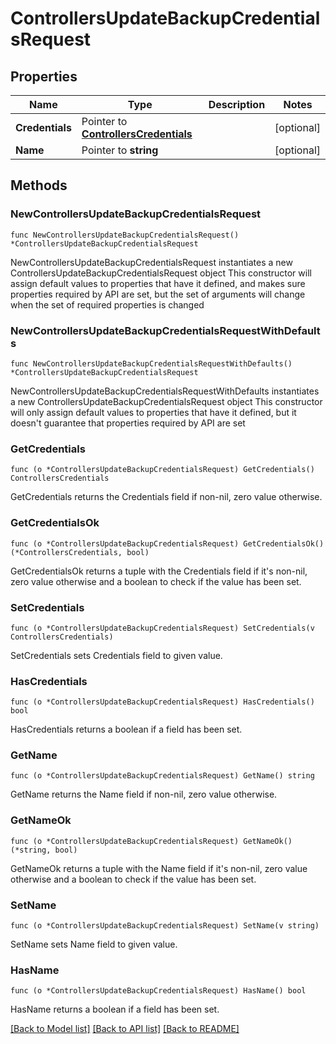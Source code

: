 # ControllersUpdateBackupCredentialsRequest

## Properties

Name | Type | Description | Notes
------------ | ------------- | ------------- | -------------
**Credentials** | Pointer to [**ControllersCredentials**](ControllersCredentials.md) |  | [optional] 
**Name** | Pointer to **string** |  | [optional] 

## Methods

### NewControllersUpdateBackupCredentialsRequest

`func NewControllersUpdateBackupCredentialsRequest() *ControllersUpdateBackupCredentialsRequest`

NewControllersUpdateBackupCredentialsRequest instantiates a new ControllersUpdateBackupCredentialsRequest object
This constructor will assign default values to properties that have it defined,
and makes sure properties required by API are set, but the set of arguments
will change when the set of required properties is changed

### NewControllersUpdateBackupCredentialsRequestWithDefaults

`func NewControllersUpdateBackupCredentialsRequestWithDefaults() *ControllersUpdateBackupCredentialsRequest`

NewControllersUpdateBackupCredentialsRequestWithDefaults instantiates a new ControllersUpdateBackupCredentialsRequest object
This constructor will only assign default values to properties that have it defined,
but it doesn't guarantee that properties required by API are set

### GetCredentials

`func (o *ControllersUpdateBackupCredentialsRequest) GetCredentials() ControllersCredentials`

GetCredentials returns the Credentials field if non-nil, zero value otherwise.

### GetCredentialsOk

`func (o *ControllersUpdateBackupCredentialsRequest) GetCredentialsOk() (*ControllersCredentials, bool)`

GetCredentialsOk returns a tuple with the Credentials field if it's non-nil, zero value otherwise
and a boolean to check if the value has been set.

### SetCredentials

`func (o *ControllersUpdateBackupCredentialsRequest) SetCredentials(v ControllersCredentials)`

SetCredentials sets Credentials field to given value.

### HasCredentials

`func (o *ControllersUpdateBackupCredentialsRequest) HasCredentials() bool`

HasCredentials returns a boolean if a field has been set.

### GetName

`func (o *ControllersUpdateBackupCredentialsRequest) GetName() string`

GetName returns the Name field if non-nil, zero value otherwise.

### GetNameOk

`func (o *ControllersUpdateBackupCredentialsRequest) GetNameOk() (*string, bool)`

GetNameOk returns a tuple with the Name field if it's non-nil, zero value otherwise
and a boolean to check if the value has been set.

### SetName

`func (o *ControllersUpdateBackupCredentialsRequest) SetName(v string)`

SetName sets Name field to given value.

### HasName

`func (o *ControllersUpdateBackupCredentialsRequest) HasName() bool`

HasName returns a boolean if a field has been set.


[[Back to Model list]](../README.md#documentation-for-models) [[Back to API list]](../README.md#documentation-for-api-endpoints) [[Back to README]](../README.md)


